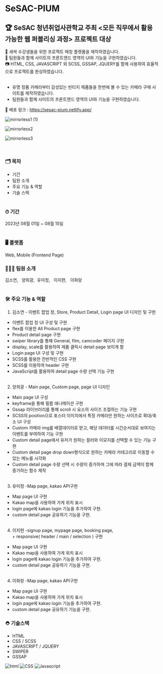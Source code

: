 # SeSAC-PIUM

## 🏆 SeSAC 청년취업사관학교 주최 <모든 직무에서 활용 가능한 웹 퍼블리싱 과정> 프로젝트 대상 
🌱 새싹 수강생들을 위한 프로젝트 매칭 플랫폼을 제작하였습니다. <br/>
🌱 팀원들과 함께 사이트의 프론트엔드 영역의 UI와 기능을 구현하였습니다. <br/>
📷 HTML, CSS, JAVASCRIPT 외 SCSS, GSSAP, JQUERY를 함께 사용하여 효율적으로 프로젝트를 완성하였습니다. <br/><br/>

- 유명 정품 카메라부터 감성있는 빈티지 제품들을 한번에 볼 수 있는 카메라 구매 사이트를 제작하였습니다.
- 팀원들과 함께 사이트의 프론트엔드 영역의 UI와 기능을 구현하였습니다.


👀 배포 링크 : https://sesac-pium.netlify.app/

![mirrorless1 (1)](https://user-images.githubusercontent.com/105038512/186224508-450f577e-d6e0-4153-8520-12017bf59e69.gif)

![mirrorless2](https://user-images.githubusercontent.com/105038512/186224965-20d26cad-3d7a-45e0-aa6b-0bd42635f597.gif)

![mirrorless3](https://user-images.githubusercontent.com/105038512/186225252-9754a8b7-ec35-4a05-9de5-d6a6e639c2d7.gif)

<br/>

### 🗂 목차
- 기간
- 팀원 소개
- 주요 기능 & 역할
- 기술 스택<br/><br/>

### ⏱ 기간
2023년 08월 01일 ~ 08월 15일<br/><br/>

### 🖥 플랫폼
Web, Mobile (Frontend Page)

### 👩🏻‍🔧 팀원 소개
김소연, &nbsp; 양희광,&nbsp; 유미정, &nbsp; 이지현, &nbsp; 이화랑<br/><br/>


### 🛠 주요 기능 & 역할

1. 김소연 - 이벤트 팝업 창, Store, Product Detail, Login page UI 디자인 및 구현 
 - 이벤트 팝업 창 UI 구성 및 구현
 - flex를 이용한 All Product page 구현 
 - Product detail page 구현 
 - swiper library를 통해 General, film, camcoder 페이지 구현 
 - display, scale를 활용하여 제품 클릭시 detail page 보이게 함 
 - Login page UI 구성 및 구현
 - SCSS를 활용한 전반적인 CSS 구현 
 - SCSS를 이용하여 header 구현 
 - JavaScript를 활용하여 detail page 수량 선택 기능 구현  <br/><br/>
 
2. 양희광 - Main page, Custom page, page UI 디자인
 - Main page UI 구성
 - keyframe을 통해 필름 애니메이션 구현
 - Gssap 라이브러리를 통해 scroll 시 요소의 사이즈 조절하는 기능 구현
 - SCSS의 position으로 포스터 이미지에서 특정 카메라만 원하는 사이즈로 확대/축소 UI 구성
 - Custom 카메라 img를 배열데이터로 받고, 해당 데이터를 시간순서대로 보여지는 이벤트를 부여하여 기능 구현
 - Custom detail page에서 유저가 원하는 컬러와 이모지를 선택할 수 있는 기능 구현
 - Custom detail page drop down형식으로 원하는 카메라 카테고리로 이동할 수 있는 메뉴를 시각화
 - Custom detail page 수량 선택 시 수량이 증가하며 그에 따라 결제 금액이 함께 증가하는 함수 제작 <br/><br/>

 
3. 유미정 -Map page, kakao API구현
 - Map page UI 구현
 - Kakao map을 사용하여 가게 위치 표시
 - login page에 kakao login 기능을 추가하여 구현.
 - custom detail page 공유하기 기능을 구현.<br/><br/>


4. 이지현 -signup page, mypage page, booking page,
   <br/>+ responsive( header / main / selection ) 구현
 - Map page UI 구현
 - Kakao map을 사용하여 가게 위치 표시
 - login page에 kakao login 기능을 추가하여 구현.
 - custom detail page 공유하기 기능을 구현.<br/><br/>


4. 이화랑 -Map page, kakao API구현
 - Map page UI 구현
 - Kakao map을 사용하여 가게 위치 표시
 - login page에 kakao login 기능을 추가하여 구현.
 - custom detail page 공유하기 기능을 구현.
### ⛑ 기술스택
- HTML
- CSS / SCSS
- JAVASCRIPT / JQUERY
- SWIPER 
- GSSAP

![html](https://img.shields.io/badge/HTML-E34F26?style=for-the-badge&logo=html5&logoColor=white)
![CSS](https://img.shields.io/badge/CSS-1572B6?style=for-the-badge&logo=css3&logoColor=white)
![Javascript](https://img.shields.io/badge/Javascript-F7DF1E?style=for-the-badge&logo=Javascript&logoColor=white)
